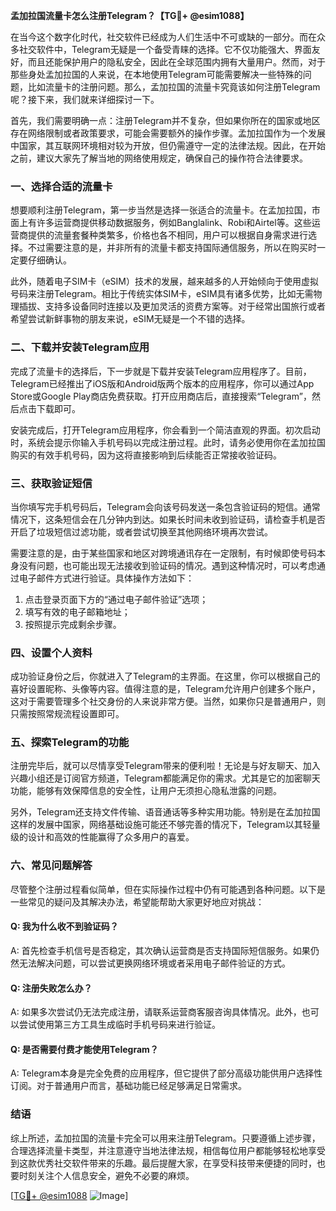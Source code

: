 **孟加拉国流量卡怎么注册Telegram？【TG💪+ @esim1088】**

在当今这个数字化时代，社交软件已经成为人们生活中不可或缺的一部分。而在众多社交软件中，Telegram无疑是一个备受青睐的选择。它不仅功能强大、界面友好，而且还能保护用户的隐私安全，因此在全球范围内拥有大量用户。然而，对于那些身处孟加拉国的人来说，在本地使用Telegram可能需要解决一些特殊的问题，比如流量卡的注册问题。那么，孟加拉国的流量卡究竟该如何注册Telegram呢？接下来，我们就来详细探讨一下。

首先，我们需要明确一点：注册Telegram并不复杂，但如果你所在的国家或地区存在网络限制或者政策要求，可能会需要额外的操作步骤。孟加拉国作为一个发展中国家，其互联网环境相对较为开放，但仍需遵守一定的法律法规。因此，在开始之前，建议大家先了解当地的网络使用规定，确保自己的操作符合法律要求。

### **一、选择合适的流量卡**

想要顺利注册Telegram，第一步当然是选择一张适合的流量卡。在孟加拉国，市面上有许多运营商提供移动数据服务，例如Banglalink、Robi和Airtel等。这些运营商提供的流量套餐种类繁多，价格也各不相同，用户可以根据自身需求进行选择。不过需要注意的是，并非所有的流量卡都支持国际通信服务，所以在购买时一定要仔细确认。

此外，随着电子SIM卡（eSIM）技术的发展，越来越多的人开始倾向于使用虚拟号码来注册Telegram。相比于传统实体SIM卡，eSIM具有诸多优势，比如无需物理插拔、支持多设备同时连接以及更加灵活的资费方案等。对于经常出国旅行或者希望尝试新鲜事物的朋友来说，eSIM无疑是一个不错的选择。

### **二、下载并安装Telegram应用**

完成了流量卡的选择后，下一步就是下载并安装Telegram应用程序了。目前，Telegram已经推出了iOS版和Android版两个版本的应用程序，你可以通过App Store或Google Play商店免费获取。打开应用商店后，直接搜索“Telegram”，然后点击下载即可。

安装完成后，打开Telegram应用程序，你会看到一个简洁直观的界面。初次启动时，系统会提示你输入手机号码以完成注册过程。此时，请务必使用你在孟加拉国购买的有效手机号码，因为这将直接影响到后续能否正常接收验证码。

### **三、获取验证短信**

当你填写完手机号码后，Telegram会向该号码发送一条包含验证码的短信。通常情况下，这条短信会在几分钟内到达。如果长时间未收到验证码，请检查手机是否开启了垃圾短信过滤功能，或者尝试切换至其他网络环境再次尝试。

需要注意的是，由于某些国家和地区对跨境通讯存在一定限制，有时候即使号码本身没有问题，也可能出现无法接收到验证码的情况。遇到这种情况时，可以考虑通过电子邮件方式进行验证。具体操作方法如下：

1. 点击登录页面下方的“通过电子邮件验证”选项；
2. 填写有效的电子邮箱地址；
3. 按照提示完成剩余步骤。

### **四、设置个人资料**

成功验证身份之后，你就进入了Telegram的主界面。在这里，你可以根据自己的喜好设置昵称、头像等内容。值得注意的是，Telegram允许用户创建多个账户，这对于需要管理多个社交身份的人来说非常方便。当然，如果你只是普通用户，则只需按照常规流程设置即可。

### **五、探索Telegram的功能**

注册完毕后，就可以尽情享受Telegram带来的便利啦！无论是与好友聊天、加入兴趣小组还是订阅官方频道，Telegram都能满足你的需求。尤其是它的加密聊天功能，能够有效保障信息的安全性，让用户无须担心隐私泄露的问题。

另外，Telegram还支持文件传输、语音通话等多种实用功能。特别是在孟加拉国这样的发展中国家，网络基础设施可能还不够完善的情况下，Telegram以其轻量级的设计和高效的性能赢得了众多用户的喜爱。

### **六、常见问题解答**

尽管整个注册过程看似简单，但在实际操作过程中仍有可能遇到各种问题。以下是一些常见的疑问及其解决办法，希望能帮助大家更好地应对挑战：

#### Q: 我为什么收不到验证码？
A: 首先检查手机信号是否稳定，其次确认运营商是否支持国际短信服务。如果仍然无法解决问题，可以尝试更换网络环境或者采用电子邮件验证的方式。

#### Q: 注册失败怎么办？
A: 如果多次尝试仍无法完成注册，请联系运营商客服咨询具体情况。此外，也可以尝试使用第三方工具生成临时手机号码来进行验证。

#### Q: 是否需要付费才能使用Telegram？
A: Telegram本身是完全免费的应用程序，但它提供了部分高级功能供用户选择性订阅。对于普通用户而言，基础功能已经足够满足日常需求。

### **结语**

综上所述，孟加拉国的流量卡完全可以用来注册Telegram。只要遵循上述步骤，合理选择流量卡类型，并注意遵守当地法律法规，相信每位用户都能够轻松地享受到这款优秀社交软件带来的乐趣。最后提醒大家，在享受科技带来便捷的同时，也要时刻关注个人信息安全，避免不必要的麻烦。

[[TG💪+ @esim1088](https://t.me/s/esim1088) ![Image](https://i.postimg.cc/4NQfJmqS/Snipaste-2025-05-13-00-14-12.png)]
